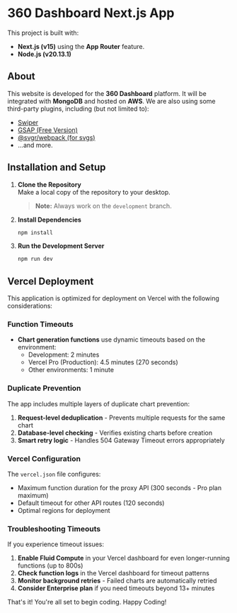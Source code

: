 # 360 Dashboard Next.js App

This project is built with:
- **Next.js (v15)** using the **App Router** feature.
- **Node.js (v20.13.1)**

## About

This website is developed for the **360 Dashboard** platform. It will be integrated with **MongoDB** and hosted on **AWS**. We are also using some third-party plugins, including (but not limited to):
- [Swiper](https://swiperjs.com/)
- [GSAP (Free Version)](https://greensock.com/)
- [@svgr/webpack (for svgs)](https://www.npmjs.com/package/@svgr/webpack)
- ...and more.

## Installation and Setup

1. **Clone the Repository**  
   Make a local copy of the repository to your desktop.  
   > **Note:** Always work on the `development` branch.

2. **Install Dependencies**  
   ```bash
   npm install

3. **Run the Development Server**
    ```bash
    npm run dev

## Vercel Deployment

This application is optimized for deployment on Vercel with the following considerations:

### Function Timeouts
- **Chart generation functions** use dynamic timeouts based on the environment:
  - Development: 2 minutes
  - Vercel Pro (Production): 4.5 minutes (270 seconds)
  - Other environments: 1 minute

### Duplicate Prevention
The app includes multiple layers of duplicate chart prevention:
1. **Request-level deduplication** - Prevents multiple requests for the same chart
2. **Database-level checking** - Verifies existing charts before creation
3. **Smart retry logic** - Handles 504 Gateway Timeout errors appropriately

### Vercel Configuration
The `vercel.json` file configures:
- Maximum function duration for the proxy API (300 seconds - Pro plan maximum)
- Default timeout for other API routes (120 seconds)
- Optimal regions for deployment

### Troubleshooting Timeouts
If you experience timeout issues:
1. **Enable Fluid Compute** in your Vercel dashboard for even longer-running functions (up to 800s)
2. **Check function logs** in the Vercel dashboard for timeout patterns
3. **Monitor background retries** - Failed charts are automatically retried
4. **Consider Enterprise plan** if you need timeouts beyond 13+ minutes

That's it! You're all set to begin coding.
Happy Coding!